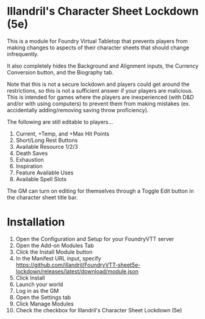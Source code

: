 # Illandril's Character Sheet Lockdown (5e)
This is a module for Foundry Virtual Tabletop that prevents players from making changes to aspects of their character sheets that should change infrequently.

It also completely hides the Background and Alignment inputs, the Currency Conversion button, and the Biography tab.

Note that this is not a secure lockdown and players could get around the restrictions, so this is not a sufficient answer if your players are malicious. This is intended for games where the players are inexperienced (with D&D and/or with using computers) to prevent them from making mistakes (ex. accidentally adding/removing saving throw proficiency).

The following are still editable to players...
1. Current, +Temp, and +Max Hit Points
1. Short/Long Rest Buttons
1. Available Resource 1/2/3
1. Death Saves
1. Exhaustion
1. Inspiration
1. Feature Available Uses
1. Available Spell Slots

The GM can turn on editing for themselves through a Toggle Edit button in the character sheet title bar.

# Installation
1. Open the Configuration and Setup for your FoundryVTT server
1. Open the Add-on Modules Tab
1. Click the Install Module button
1. In the Manifest URL input, specify https://github.com/illandril/FoundryVTT-sheet5e-lockdown/releases/latest/download/module.json
1. Click Install
1. Launch your world
1. Log in as the GM
1. Open the Settings tab
1. Click Manage Modules
1. Check the checkbox for Illandril's Character Sheet Lockdown (5e)
